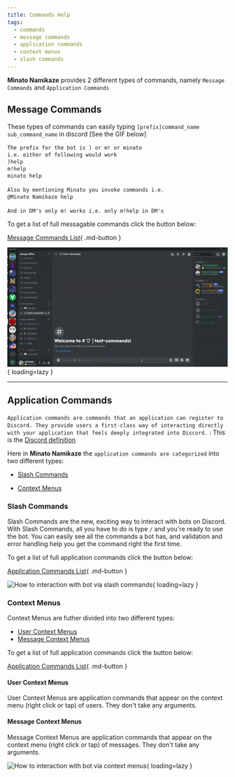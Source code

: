 ```yaml
---
title: Commands Help
tags:
  - commands
  - message commands
  - application commands
  - context menus
  - slash commands
---
```


**Minato Namikaze** provides 2 different types of commands, namely `Message Commands` and `Application Commands`

## Message Commands
These types of commands can easily typing `[prefix]command_name sub_command_name` in discord [See the GIF below]

    The prefix for the bot is ) or m! or minato
    i.e. either of following would work
    )help
    m!help
    minato help
    
    Also by mentioning Minato you invoke commands i.e.
    @Minato Namikaze help

    And in DM's only m! works i.e. only m!help in DM's

To get a list of full messagable commands click the button below:

[Message Commands List](message_commands.md){ .md-button }

![How to interaction with bot via message commands](../assets/commands/message_commands.gif){ loading=lazy }

<hr/>

## Application Commands

```Application commands are commands that an application can register to Discord. They provide users a first-class way of interacting directly with your application that feels deeply integrated into Discord.``` : This is the [Discord definition](https://discord.com/developers/docs/interactions/application-commands#application-commands)

Here in **Minato Namikaze** the `application commands are categorized` into two different types:

- [Slash Commands](#slash-commands)

- [Context Menus](#context-menus)

### Slash Commands

Slash Commands are the new, exciting way to interact with bots on Discord. With Slash Commands, all you have to do is type `/` and you're ready to use the bot. You can easily see all the commands a bot has, and validation and error handling help you get the command right the first time.

To get a list of full application commands click the button below:

[Application Commands List](application_commands.md){ .md-button }

![How to interaction with bot via slash commands](../assets/commands/slash_commands.gif){ loading=lazy }

### Context Menus

Context Menus are futher divided into two different types:

- [User Context Menus](#user-context-menus)
- [Message Context Menus](#message-context-menus)

To get a list of full application commands click the button below:

[Application Commands List](application_commands.md){ .md-button }

#### User Context Menus
User Context Menus are application commands that appear on the context menu (right click or tap) of users. They don't take any arguments.

#### Message Context Menus
Message Context Menus are application commands that appear on the context menu (right click or tap) of messages. They don't take any arguments.

![How to interaction with bot via context menus](../assets/commands/context_menus.gif){ loading=lazy }
